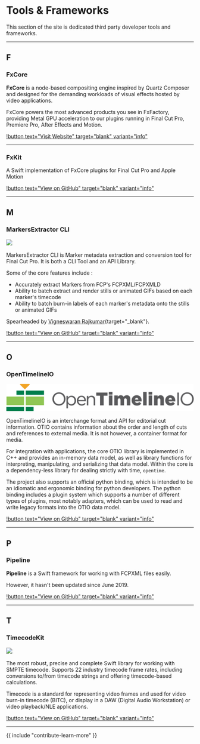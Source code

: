 <!--
FxCore
FxKit
MarkersExtractor CLI
OpenTimelineIO
Pipeline
TimecodeKit
-->
# Tools & Frameworks

This section of the site is dedicated third party developer tools and frameworks.

---

## F

### FxCore

**FxCore** is a node-based compositing engine inspired by Quartz Composer and designed for the demanding workloads of visual effects hosted by video applications.

FxCore powers the most advanced products you see in FxFactory, providing Metal GPU acceleration to our plugins running in Final Cut Pro, Premiere Pro, After Effects and Motion.

[!button text="Visit Website" target="blank" variant="info"](https://fxfactory.com/fxcore/)

---

### FxKit

A Swift implementation of FxCore plugins for Final Cut Pro and Apple Motion

[!button text="View on GitHub" target="blank" variant="info"](https://github.com/jslinker/FxKit)

---

## M

### MarkersExtractor CLI

![](https://github.com/TheAcharya/MarkersExtractor/blob/9a51a73d6c6945f2b620b6f1a2c20fbe01373905/assets/MarkersExtractorCLI.gif)

MarkersExtractor CLI is Marker metadata extraction and conversion tool for Final Cut Pro. It is both a CLI Tool and an API Library.

Some of the core features include :

- Accurately extract Markers from FCP's FCPXML/FCPXMLD
- Ability to batch extract and render stills or animated GIFs based on each marker's timecode
- Ability to batch burn-in labels of each marker's metadata onto the stills or animated GIFs

Spearheaded by [Vigneswaran Rajkumar](https://twitter.com/IAmVigneswaran){target="_blank"}.

[!button text="View on GitHub" target="blank" variant="info"](https://github.com/TheAcharya/MarkersExtractor)

---

## O

### OpenTimelineIO

![](https://raw.githubusercontent.com/AcademySoftwareFoundation/OpenTimelineIO/main/docs/_static/OpenTimelineIO%403xDark.png)

OpenTimelineIO is an interchange format and API for editorial cut information. OTIO contains information about the order and length of cuts and references to external media. It is not however, a container format for media.

For integration with applications, the core OTIO library is implemented in C++ and provides an in-memory data model, as well as library functions for interpreting, manipulating, and serializing that data model. Within the core is a dependency-less library for dealing strictly with time, `opentime`.

The project also supports an official python binding, which is intended to be an idiomatic and ergonomic binding for python developers. The python binding includes a plugin system which supports a number of different types of plugins, most notably adapters, which can be used to read and write legacy formats into the OTIO data model.

[!button text="View on GitHub" target="blank" variant="info"](https://github.com/AcademySoftwareFoundation/OpenTimelineIO)

---

## P

### Pipeline

**Pipeline** is a Swift framework for working with FCPXML files easily.

However, it hasn't been updated since June 2019.

[!button text="View on GitHub" target="blank" variant="info"](https://github.com/reuelk/pipeline)

---

## T

### TimecodeKit

![](https://github.com/orchetect/TimecodeKit/blob/3ed67f62b33f180989435bdf7c50734899d21509/Images/timecodekit-banner.png)

The most robust, precise and complete Swift library for working with SMPTE timecode. Supports 22 industry timecode frame rates, including conversions to/from timecode strings and offering timecode-based calculations.

Timecode is a standard for representing video frames and used for video burn-in timecode (BITC), or display in a DAW (Digital Audio Workstation) or video playback/NLE applications.

[!button text="View on GitHub" target="blank" variant="info"](https://github.com/orchetect/TimecodeKit)

---

{{ include "contribute-learn-more" }}

